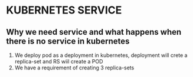# KUBERNETES SERVICE

Why we need service and what happens when there is no service in kubernetes
--
1) We deploy pod as a deployment in kubernetes, deployment will crete a replica-set and RS wiil create a POD
2) We have a requirement of creating 3 replica-sets 
